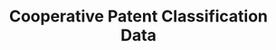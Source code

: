---
bigquery: https://console.cloud.google.com/bigquery?p=patents-public-data&d=cpc&page=dataset
citation: '“Cooperative Patent Classification” by the EPO and USPTO, for public use. '
contributors: EPO, USPTO
cost: None
description: Cooperative Patent Classification Data contains the scheme and definitions
  of the Cooperative Patent Classification system for classifying patent documents.
  The CPC is the result of a partnership between the EPO and the USPTO in their joint
  effort to develop a common, internationally compatible classification system for
  technical documents, in particular patent publications, which will be used by both
  offices in the patent granting process
documentation: https://www.cooperativepatentclassification.org/cpcSchemeAndDefinitions
last_edit: Mon, 04 Apr 2022 19:07:06 GMT
location: https://www.cooperativepatentclassification.org/index
maintained_by: USPTO, EPO
schema_fields: '[''residual_references'', ''date_revised'', ''informativeReferences'',
  ''applicationReferences'', ''title_part'', ''limitingReferences'', ''limiting_references'',
  ''breakdown_code'', ''informative_references'', ''additional_only'', ''dateRevised'',
  ''breakdownCode'', ''definition'', ''childGroups'', ''sizeCache'', ''status'', ''residualReferences'',
  ''symbol'', ''titlePart'', ''level'', ''ipc_concordant'', ''not_allocatable'', ''glossary'',
  ''children'', ''title_full'', ''ipcConcordant'', ''application_references'', ''child_groups'',
  ''parents'', ''synonyms'', ''titleFull'', ''notAllocatable'']'
shortname: cooperative_patent_classification
tags:
- patents
- science
title: Cooperative Patent Classification Data
uuid: 984374a7-16e9-4b35-9445-458daceb01bf
---